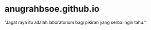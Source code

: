 anugrahbsoe.github.io
=====================

 “Jagat raya itu adalah laboratorium bagi pikiran yang serba ingin tahu.”
